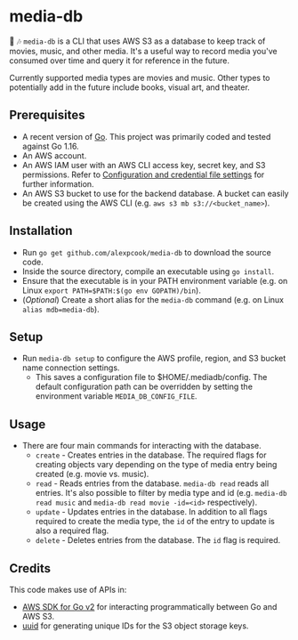 # media-db

🎥 🎶
`media-db` is a CLI that uses AWS S3 as a database to keep track of movies, music, and other media. It's a useful way to record media you've consumed over time and query it for reference in the future.

Currently supported media types are movies and music. Other types to potentially add in the future include books, visual art, and theater.

## Prerequisites

* A recent version of [Go](https://golang.org/). This project was primarily coded and tested against Go 1.16.
* An AWS account.
* An AWS IAM user with an AWS CLI access key, secret key, and S3 permissions. Refer to [Configuration and credential file settings](https://docs.aws.amazon.com/cli/latest/userguide/cli-configure-files.html) for further information.
* An AWS S3 bucket to use for the backend database. A bucket can easily be created using the AWS CLI (e.g. `aws s3 mb s3://<bucket_name>`).

## Installation

* Run `go get github.com/alexpcook/media-db` to download the source code.
* Inside the source directory, compile an executable using `go install`.
* Ensure that the executable is in your PATH environment variable (e.g. on Linux `export PATH=$PATH:$(go env GOPATH)/bin`).
* (_Optional_) Create a short alias for the `media-db` command (e.g. on Linux `alias mdb=media-db`).

## Setup

* Run `media-db setup` to configure the AWS profile, region, and S3 bucket name connection settings.
  * This saves a configuration file to $HOME/.mediadb/config. The default configuration path can be overridden by setting the environment variable `MEDIA_DB_CONFIG_FILE`.

## Usage

* There are four main commands for interacting with the database.
  * `create` - Creates entries in the database. The required flags for creating objects vary depending on the type of media entry being created (e.g. movie vs. music).
  * `read` - Reads entries from the database. `media-db read` reads all entries. It's also possible to filter by media type and id (e.g. `media-db read music` and `media-db read movie -id=<id>` respectively).
  * `update` - Updates entries in the database. In addition to all flags required to create the media type, the `id` of the entry to update is also a required flag.
  * `delete` - Deletes entries from the database. The `id` flag is required.

## Credits

This code makes use of APIs in:

* [AWS SDK for Go v2](https://github.com/aws/aws-sdk-go-v2/) for interacting programmatically between Go and AWS S3.
* [uuid](https://github.com/google/uuid) for generating unique IDs for the S3 object storage keys.
